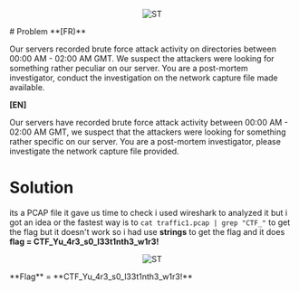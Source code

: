 
<p align="center">
  <img src="https://github.com/0xm1cr0/HackerLab_2022_final/blob/main/Net/PCAPtain/img/PCAPtain.png" alt="ST"/>
</p>
# Problem
**[FR)**

Our servers recorded brute force attack activity on directories between 00:00 AM - 02:00 AM GMT. We suspect the attackers were looking for something rather peculiar on our server. You are a post-mortem investigator, conduct the investigation on the network capture file made available.

**[EN]**

Our servers have recorded brute force attack activity between 00:00 AM - 02:00 AM GMT, we suspect that the attackers were looking for something rather specific on our server. You are a post-mortem investigator, please investigate the network capture file provided.

# Solution
 its a PCAP file it gave us time to check i used wireshark to analyzed it but i got an idea or the fastest way is to ```cat traffic1.pcap | grep "CTF_"``` to get the flag but it doesn't work so i had use **strings** to get the flag and it does **flag = CTF_Yu_4r3_s0_l33t1nth3_w1r3!**
 

<p align="center">
  <img src="https://github.com/0xm1cr0/HackerLab_2022_final/blob/main/Net/PCAPtain/img/flag.png" alt="ST"/>
</p>
**Flag** = **CTF_Yu_4r3_s0_l33t1nth3_w1r3!**

